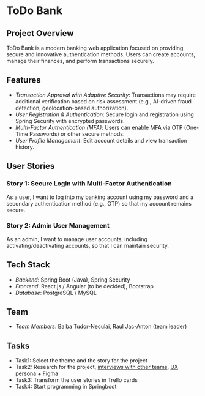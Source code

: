 # ToDo Bank

## Project Overview
ToDo Bank is a modern banking web application focused on providing secure and innovative authentication methods. Users can create accounts, manage their finances, and perform transactions securely.

## Features
- *Transaction Approval with Adaptive Security*: Transactions may require additional verification based on risk assessment (e.g., AI-driven fraud detection, geolocation-based authorization).
- *User Registration & Authentication*: Secure login and registration using Spring Security with encrypted passwords.
- *Multi-Factor Authentication (MFA)*: Users can enable MFA via OTP (One-Time Passwords) or other secure methods.
- *User Profile Management*: Edit account details and view transaction history.

## User Stories

### Story 1: Secure Login with Multi-Factor Authentication
As a user, I want to log into my banking account using my password and a secondary authentication method (e.g., OTP) so that my account remains secure.

### Story 2: Admin User Management
As an admin, I want to manage user accounts, including activating/deactivating accounts, so that I can maintain security.

## Tech Stack
- *Backend*: Spring Boot (Java), Spring Security
- *Frontend*: React.js / Angular (to be decided), Bootstrap
- *Database*: PostgreSQL / MySQL

## Team
- *Team Members*: Balba Tudor-Neculai, Raul Jac-Anton (team leader)

## Tasks
- Task1: Select the theme and the story for the project
- Task2: Research for the project, [interviews with other teams](https://github.com/jacraul/todo-bank-app/blob/main/Task2/Questions%20wp%202.pdf), [UX persona](https://github.com/jacraul/todo-bank-app/blob/main/Task2/WP%202%20UX%20Persona.pdf) + [Figma](https://www.figma.com/design/357paxEJ7KotsSdS4e5gcx/WP2?node-id=0-1&t=FkIOvNTZuCsagn7g-1) 
- Task3: Transform the user stories in Trello cards
- Task4: Start programming in Springboot 
